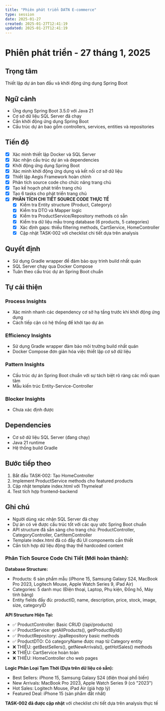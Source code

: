 ```yaml
---
title: "Phiên phát triển DATN E-commerce"
type: session
date: 2025-01-27
created: 2025-01-27T12:41:19
updated: 2025-01-27T12:41:19
---
```


# Phiên phát triển - 27 tháng 1, 2025

## Trọng tâm
Thiết lập dự án ban đầu và khởi động ứng dụng Spring Boot

## Ngữ cảnh
- Ứng dụng Spring Boot 3.5.0 với Java 21
- Cơ sở dữ liệu SQL Server đã chạy
- Cần khởi động ứng dụng Spring Boot
- Cấu trúc dự án bao gồm controllers, services, entities và repositories

## Tiến độ
- [x] Xác minh thiết lập Docker và SQL Server
- [x] Xác nhận cấu trúc dự án và dependencies
- [x] Khởi động ứng dụng Spring Boot
- [x] Xác minh khởi động ứng dụng và kết nối cơ sở dữ liệu
- [x] Thiết lập Aegis Framework hoàn chỉnh
- [x] Phân tích source code cho chức năng trang chủ
- [x] Tạo kế hoạch phát triển trang chủ
- [x] Tạo 6 tasks cho phát triển trang chủ
- [x] **PHÂN TÍCH CHI TIẾT SOURCE CODE THỰC TẾ**
  - [x] Kiểm tra Entity structure (Product, Category)
  - [x] Kiểm tra DTO và Mapper logic
  - [x] Kiểm tra ProductService/Repository methods có sẵn
  - [x] Kiểm tra dữ liệu mẫu trong database (6 products, 5 categories)
  - [x] Xác định gaps: thiếu filtering methods, CartService, HomeController
  - [x] Cập nhật TASK-002 với checklist chi tiết dựa trên analysis

## Quyết định
- Sử dụng Gradle wrapper để đảm bảo quy trình build nhất quán
- SQL Server chạy qua Docker Compose
- Tuân theo cấu trúc dự án Spring Boot chuẩn

## Tự cải thiện
### Process Insights
- Xác minh nhanh các dependency cơ sở hạ tầng trước khi khởi động ứng dụng
- Cách tiếp cận có hệ thống để khởi tạo dự án

### Efficiency Insights
- Sử dụng Gradle wrapper đảm bảo môi trường build nhất quán
- Docker Compose đơn giản hóa việc thiết lập cơ sở dữ liệu

### Pattern Insights
- Cấu trúc dự án Spring Boot chuẩn với sự tách biệt rõ ràng các mối quan tâm
- Mẫu kiến trúc Entity-Service-Controller

### Blocker Insights
- Chưa xác định được

## Dependencies
- Cơ sở dữ liệu SQL Server (đang chạy)
- Java 21 runtime
- Hệ thống build Gradle

## Bước tiếp theo
1. Bắt đầu TASK-002: Tạo HomeController
2. Implement ProductService methods cho featured products
3. Cập nhật template index.html với Thymeleaf
4. Test tích hợp frontend-backend

## Ghi chú
- Người dùng xác nhận SQL Server đã chạy
- Dự án có vẻ được cấu trúc tốt với các quy ước Spring Boot chuẩn
- API structure đã sẵn sàng cho trang chủ: ProductController, CategoryController, CartItemController
- Template index.html đã có đầy đủ UI components cần thiết
- Cần tích hợp dữ liệu động thay thế hardcoded content

### Phân Tích Source Code Chi Tiết (Mới hoàn thành):
**Database Structure:**
- Products: 6 sản phẩm mẫu (iPhone 15, Samsung Galaxy S24, MacBook Pro 2023, Logitech Mouse, Apple Watch Series 9, iPad Air)
- Categories: 5 danh mục (Điện thoại, Laptop, Phụ kiện, Đồng hồ, Máy tính bảng)
- Entity fields đầy đủ: productID, name, description, price, stock, image, size, categoryID

**API Structure Hiện Tại:**
- ✅ ProductController: Basic CRUD (/api/products)
- ✅ ProductService: getAllProducts(), getProductById() 
- ✅ ProductRepository: JpaRepository basic methods
- ✅ ProductDTO: Có categoryName được map từ Category entity
- ❌ THIẾU: getBestSellers(), getNewArrivals(), getHotSales() methods
- ❌ THIẾU: CartService hoàn toàn
- ❌ THIẾU: HomeController cho web pages

**Logic Phân Loại Tạm Thời (Dựa trên dữ liệu có sẵn):**
- Best Sellers: iPhone 15, Samsung Galaxy S24 (điện thoại phổ biến)
- New Arrivals: MacBook Pro 2023, Apple Watch Series 9 (có "2023")
- Hot Sales: Logitech Mouse, iPad Air (giá hợp lý)
- Featured Deal: iPhone 15 (sản phẩm đắt nhất)

**TASK-002 đã được cập nhật** với checklist chi tiết dựa trên analysis thực tế 